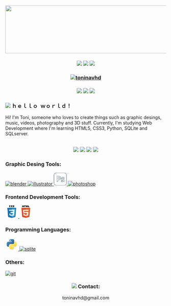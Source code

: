 <h3 align="center"><img align="center" width="710" height="150" src="https://github.com/toninavhd/img/blob/main/toninavwind_2-ezgif.com-optimize%20(1).gif?raw=true"/></h3>

 <h3 align="center"><img src="https://64.media.tumblr.com/c4fb4e0efc4bf4cfd76d34143396f711/a5f312680aee2872-2f/s250x400/7f1275dc80a201752ef1ee0791fb70b4288a77d5.gifv"/> <img src="https://64.media.tumblr.com/bf9143aeefe99102795cc889ff2e7c77/d6b264f8b35b0623-ec/s400x600/f4a5994fc2a95377af32ea5219ef72062de498e1.gifv"/> <img src="https://64.media.tumblr.com/c4fb4e0efc4bf4cfd76d34143396f711/a5f312680aee2872-2f/s250x400/7f1275dc80a201752ef1ee0791fb70b4288a77d5.gifv"/> </h3>

<p align="center"> 

<a href="https://github.com/ryo-ma/github-profile-trophy">

<h3 align='center'><img src="https://github-trophies.vercel.app/?username=toninavhd&theme=darkhub&no-frame=true&no-bg=false&margin-w=4" alt="toninavhd" /></a> </h3></p>

 <h3 align="center"><img src="https://64.media.tumblr.com/db1902d7a6af8da3f321f36ed3d977ae/dff5798c932c4cd2-a3/s250x400/56da797335a021d5ec113e6850574654ed22c55a.gifv"/> <img src="https://i.imgur.com/u1l3nVs.gif"> <img src="https://64.media.tumblr.com/db1902d7a6af8da3f321f36ed3d977ae/dff5798c932c4cd2-a3/s250x400/56da797335a021d5ec113e6850574654ed22c55a.gifv"/> </h3>

 <h3 align="left"> <img width="30" src="https://web.archive.org/web/20090728144812/http://www.geocities.com/nessgaming_domain/Kirby_Hi.gif"/>  ﻿ｈｅｌｌｏ  ｗｏｒｌｄ！ </h3>
  <p> Hi! I'm Toni, someone who loves to create things such as graphic desings, music, videos, photography and 3D stuff.
   Currently, I'm studying Web Development where I'm learning HTML5, CSS3, Python, SQLite and SQLserver. </p>

<p><h2 align='center'><img width='100' src='https://64.media.tumblr.com/81e3223e47b16730c35139fb189f82d5/6f50ff0ff4b01318-37/s400x600/4110a3eca9b557af7dc1bb33e93ecb801e85248f.gifv'>
<img width='322' src='https://github-readme-stats.vercel.app/api?username=toninavhd&theme=dark&hide_border=false&include_all_commits=false&count_private=false'> <img src ='https://github-readme-stats.vercel.app/api/top-langs/?username=toninavhd&theme=dark&hide_border=false&include_all_commits=false&count_private=false&layout=compact'> <img width='100' src='https://64.media.tumblr.com/81e3223e47b16730c35139fb189f82d5/6f50ff0ff4b01318-37/s400x600/4110a3eca9b557af7dc1bb33e93ecb801e85248f.gifv'> </h2>
</p>

</p>
<h3 align="left">Graphic Desing Tools:</h3>
<p alingn="left"> <a href="https://www.blender.org/" target="_blank" rel="noreferrer"> <img src="https://download.blender.org/branding/community/blender_community_badge_white.svg" alt="blender" width="40" height="40"/> </a>
<a href="https://www.adobe.com/in/products/illustrator.html" target="_blank" rel="noreferrer"> <img src="https://www.vectorlogo.zone/logos/adobe_illustrator/adobe_illustrator-icon.svg" alt="illustrator" width="40" height="40"/> </a>
<a href="https://www.photoshop.com/en" target="_blank" rel="noreferrer"> <img src="https://raw.githubusercontent.com/devicons/devicon/master/icons/photoshop/photoshop-line.svg" alt="photoshop" width="40" height="40"/> </a> 
 <a href="https://upload.wikimedia.org/wikipedia/fr/thumb/d/d8/C4D_Logo.png/1200px-C4D_Logo.png" target="_blank" rel="noreferrer"> <img src="https://upload.wikimedia.org/wikipedia/fr/thumb/d/d8/C4D_Logo.png/1200px-C4D_Logo.png" alt="photoshop" width="40" height="40"/> </a> 
</p>

<h3 align="left"> Frontend Development Tools:</h3>
<p align="left"> <a href="https://www.w3schools.com/css/" target="_blank" rel="noreferrer"> <img src="https://raw.githubusercontent.com/devicons/devicon/master/icons/css3/css3-original-wordmark.svg" alt="css3" width="40" height="40"/> </a>
 <a href="https://www.w3.org/html/" target="_blank" rel="noreferrer"> <img src="https://raw.githubusercontent.com/devicons/devicon/master/icons/html5/html5-original-wordmark.svg" alt="html5" width="40" height="40"/> </a> 
 </p>
 
 <h3 align="left"> Programming Languages:</h3>
 <p align="left"> <a href="https://www.python.org" target="_blank" rel="noreferrer"> <img src="https://raw.githubusercontent.com/devicons/devicon/master/icons/python/python-original.svg" alt="python" width="40" height="40"/> </a> <a href="https://www.sqlite.org/" target="_blank" rel="noreferrer"> <img src="https://www.vectorlogo.zone/logos/sqlite/sqlite-icon.svg" alt="sqlite" width="40" height="40"/> </a> </p>
 <h3 align="left"> Others:</h3>
 <a href="https://git-scm.com/" target="_blank" rel="noreferrer"> <img src="https://www.vectorlogo.zone/logos/git-scm/git-scm-icon.svg" alt="git" width="40" height="40"/> </a>   
<br>

<h3 align="center">
<img width="25" src="https://web.archive.org/web/20091027013712im_/http://it.geocities.com/pdroghi/picchio.gif"/> Contact: </h3>


<p align="center">toninavhd@gmail.com
</p>

<!--
**toninavhd/toninavhd** is a ✨ _special_ ✨ repository because its `README.md` (this file) appears on your GitHub profile.
Here are some ideas to get you started:
- 🔭 I’m currently working on ...
- 🌱 I’m currently learning ...
- 👯 I’m looking to collaborate on ...
- 🤔 I’m looking for help with ...
- 💬 Ask me about ...
- 📫 How to reach me: ...
- 😄 Pronouns: ...
- ⚡ Fun fact: ...
-->
